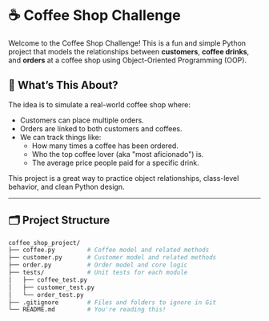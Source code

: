 # ☕ Coffee Shop Challenge

Welcome to the Coffee Shop Challenge! This is a fun and simple Python project that models the relationships between **customers**, **coffee drinks**, and **orders** at a coffee shop using Object-Oriented Programming (OOP).

## 🧠 What’s This About?

The idea is to simulate a real-world coffee shop where:
- Customers can place multiple orders.
- Orders are linked to both customers and coffees.
- We can track things like:
  - How many times a coffee has been ordered.
  - Who the top coffee lover (aka "most aficionado") is.
  - The average price people paid for a specific drink.

This project is a great way to practice object relationships, class-level behavior, and clean Python design.

---

## 🗂️ Project Structure

```bash
coffee_shop_project/
├── coffee.py         # Coffee model and related methods
├── customer.py       # Customer model and related methods
├── order.py          # Order model and core logic
├── tests/            # Unit tests for each module
│   ├── coffee_test.py
│   ├── customer_test.py
│   └── order_test.py
├── .gitignore        # Files and folders to ignore in Git
└── README.md         # You're reading this!
